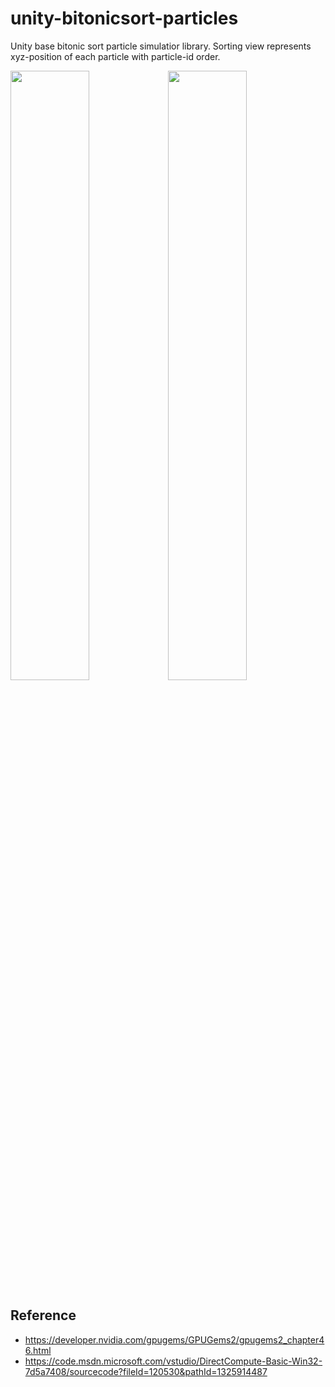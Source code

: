 # unity-bitonicsort-particles

Unity base bitonic sort particle simulatior library.
Sorting view represents xyz-position of each particle with particle-id order.

<img src="Imgs/sort.gif" width=50%><img src="Imgs/demo.gif" width=50%>

## Reference

- https://developer.nvidia.com/gpugems/GPUGems2/gpugems2_chapter46.html
- https://code.msdn.microsoft.com/vstudio/DirectCompute-Basic-Win32-7d5a7408/sourcecode?fileId=120530&pathId=1325914487
